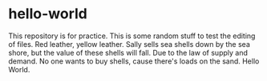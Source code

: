 # hello-world
This repository is for practice.
This is some random stuff to test the editing of files. Red leather, yellow leather. Sally sells sea shells down by the sea shore, but the value of these shells will fall. Due to the law of supply and demand. No one wants to buy shells, cause there's loads on the sand.
Hello World.
